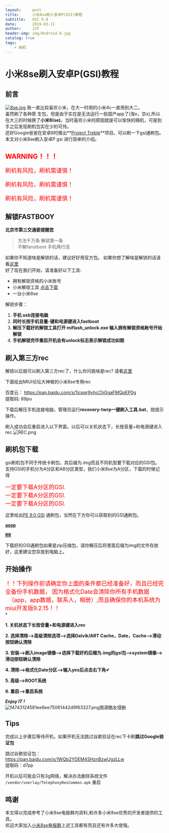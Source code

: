 ```yaml
---
layout:     post
title:      小米8se刷入安卓P(GSI)教程
subtitle:   GSI 9.0
date:       2019-03-11
author:     JJF
header-img: img/Android-9.jpg
catalog: true
tags:
    - 刷机
---
```


<style>
.warning{color:red;font-size:18px;}
</style>
# 小米8se刷入安卓P(GSI)教程

## 前言
[![8se.jpg](https://i.postimg.cc/Gm2ZCxW9/8se.jpg)](https://postimg.cc/crpD7w4N)
我一直比较喜欢小米，在大一时用的小米4c一直用到大二。  
虽然刷了各种原 生包，但是由于实在是无法运行一些国产app了(淘x，京x),所以在大三的时候换了**小米8(se)**。当时喜欢小米的原因就是可以愉快的搞机，可是到手之后发现刷机包实在少的可怜。  
还好Google爸爸在安卓8时推出**[Project Treble](https://zhuanlan.zhihu.com/p/31476549)**项目。可以刷一下gsi通刷包。本文对小米8se刷入安卓P gsi 进行简单的介绍。



## <font color="red">WARNING！！！</font>
<div class="warning">
刷机有风险，刷机需谨慎！<br>

刷机有风险，刷机需谨慎！<br>

刷机有风险，刷机需谨慎！<br>
</div>

## 解锁FASTBOOY
**北京市第三交通委提醒您**
>方法千万条 解锁第一条<br>
不解fanstboot 手机两行泪

如果你不知道啥是解锁的话，建议好好用官方包。
如果你想了解啥是解锁的话请看[这里](https://blog.csdn.net/my_xxh/article/details/51638085)  
好了现在我们开始，请准备好以下工具:

 * 拥有解锁资格的小米账号
 * 小米解锁工具 [点击下载](http://miuirom.xiaomi.com/rom/u1106245679/3.3.1212.33/miflash_unlock-3.3.1212.33.zip)
 * 一台小米8se



解锁步骤：

1. **手机 usb连接电脑**
2. **同时长按手机音量-键和电源键进入fastboot**
3. **解压下载好的解锁工具打开 miflash_unlock.exe 输入拥有解锁资格账号开始解锁**
4. **手机解锁完毕重启开机会有unlock标志表示解锁成功如图**

## 刷入第三方rec
解锁以后就可以刷入第三方rec了，什么你问我啥是rec?
请看[这里](https://baike.baidu.com/item/Recovery/9995978)

下面给出MIUI论坛大神做的小米8se专用rec

百度云： <https://pan.baidu.com/s/1icpqr9yhcChGgaFMQpEP0g>  
提取码: 89pu

下载后解压手机连接电脑，管理员运行**recovery-twrp一键刷入工具.bat**，按提示操作。  

刷入成功会后重启进入以下界面，以后可以关机状态下，长按音量+和电源键进入rec
![REC.png](https://i.loli.net/2019/03/11/5c8627219a823.png)


## 刷机包下载
gsi刷机包不同于传统卡刷包，其后缀为.img而且不同机型要下载对应的GSI包。支持GSI的手机分为A分区和AB分区类型，我们小米8se为A分区，下载的时候记得  
<div class="warning">
一定要下载A分区的GSI.<br>
一定要下载A分区的GSI.<br>
一定要下载A分区的GSI.
</div>

这里给出[PE 9.0 GSI](https://github.com/EnesSastim/Downloads/releases/download/PE-A-2019-02-08/PixelExperienceP-arm64-aonly.zip
) 通刷包，当然在下方你可以获取别的GSI通刷包。

**[aosp](https://github.com/phhusson/treble_experimentations/releases)**

**[RR](https://get.resurrectionremix.com/?dir=gsi)**

下载好的GSI通刷包如果是zip压缩包，请你解压后将里面后缀为img的文件存放好，这里建议您存放到电脑上。

## 开始操作
<div class="warning">！！下列操作前请确定你上面的条件都已经准备好，而且已经完全备份手机数据，&nbsp;因为格式化Date会清除你所有手机数据 &nbsp;&nbsp;（app，app数据，联系人，相册）,而且确保你的本机系统为 miui开发版9.2.15！！</div>*

**1. 关机状态下长按音量+和电源键进入rec**

**2. 选择清除-->高级清除选项-->选择Dalvik/ART Cache，Date，Cache-->滑动按钮确认清除**

**3. 安装-->刷入image镜像-->选择下载好的后缀为.img的gsi包-->system镜像-->滑动按钮确认清除**

**4. 清除-->格式化Date分区-->输入yes后点击右下角✔**

**5. 高级-->ROOT系统**

**6. 重启-->重启系统**  

***Enjoy IT !***  
![f4743124581ee8ee75061442d9f63327.png](https://i.loli.net/2019/03/11/5c861d82b4bc1.png)图源酷友侵删

## Tips
  
完成以上步骤后等待开机，如果开机无法跳过谷歌验证在rec下卡刷**跳过Google验证包**  

跳过谷歌验证包：  
<https://pan.baidu.com/s/1WQb2YDEM4SHznBzwUgzLLw>  
提取码：d7pp


开机以后可能会只有3g网络，解决办法删除系统文件  
`/vendor/voerlay/TelephonyResCommon.apk` 重启
## 鸣谢
本文得以完成参考了小米8se电报群内资料,和许多小米8se优秀的开发者提供的工具。  
欢迎大家加入[小米8se电报群](https://t.me/Xiaomi8SE)上述工具都有而且还有许多大佬哦。
